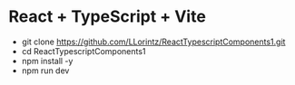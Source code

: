 # React + TypeScript + Vite

- git clone https://github.com/LLorintz/ReactTypescriptComponents1.git
- cd ReactTypescriptComponents1
- npm install -y
- npm run dev
